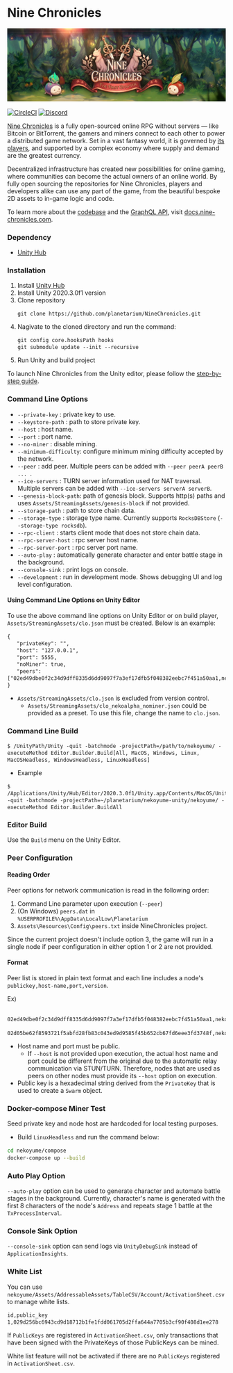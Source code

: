 Nine Chronicles
===============
![Nine Chronicles Banner][9c-banner]

[![CircleCI][ci-badge]][ci]
[![Discord][Discord-badge]][Discord]

[Nine Chronicles][9c] is a fully open-sourced online RPG without servers — like Bitcoin or BitTorrent,
the gamers and miners connect to each other to power a distributed game network.
Set in a vast fantasy world, it is governed by [its players][Discord], and supported by a complex economy
where supply and demand are the greatest currency.

Decentralized infrastructure has created new possibilities for online gaming, where communities
can become the actual owners of an online world. By fully open sourcing the repositories for
Nine Chronicles, players and developers alike can use any part of the game, from the beautiful
bespoke 2D assets to in-game logic and code.

To learn more about the [codebase][9c-source-code-guide] and the [GraphQL API][9c-api-guide],
visit [docs.nine-chronicles.com][9c-docs].

[ci-badge]: https://circleci.com/gh/planetarium/nekoyume-unity.svg?style=svg&circle-token=ca79d4f6281fe60cdde55d0f1c3d97d561106bda
[ci]: https://circleci.com/gh/planetarium/nekoyume-unity
[Discord-badge]: https://img.shields.io/discord/539405872346955788.svg?color=7289da&logo=discord&logoColor=white
[Discord]: https://discord.gg/planetarium
[9c]: https://nine-chronicles.com
[9c-docs]: https://docs.nine-chronicles.com
[9c-api-guide]: https://docs.nine-chronicles.com/api-guide
[9c-source-code-guide]: https://docs.nine-chronicles.com/source-code-guide
[9c-banner]: docs/9c-banner.jpeg


### Dependency
 - [Unity Hub]


### Installation

 1. Install [Unity Hub]
 1. Install Unity 2020.3.0f1 version
 1. Clone repository
    ```
    git clone https://github.com/planetarium/NineChronicles.git
    ```
 1. Nagivate to the cloned directory and run the command:
    ```
    git config core.hooksPath hooks
    git submodule update --init --recursive
    ```
 1. Run Unity and build project

To launch Nine Chronicles from the Unity editor, please follow the [step-by-step guide][9c-unity-guide].

[9c-unity-guide]: https://docs.nine-chronicles.com/unity-guide

### Command Line Options

 - `--private-key`       : private key to use.
 - `--keystore-path`     : path to store private key.
 - `--host`              : host name.
 - `--port`              : port name.
 - `--no-miner`          : disable mining.
 - `--minimum-difficulty`: configure minimum mining difficulty accepted by the network.
 - `--peer`              : add peer. Multiple peers can be added with `--peer peerA peerB ... `.
 - `--ice-servers`       : TURN server information used for NAT traversal. Multiple servers can be added with `--ice-servers serverA serverB`.
 - `--genesis-block-path`: path of genesis block. Supports http(s) paths and uses `Assets/StreamingAssets/genesis-block` if not provided.
 - `--storage-path`      : path to store chain data.
 - `--storage-type`      : storage type name. Currently supports `RocksDBStore` (`--storage-type rocksdb`).
 - `--rpc-client`        : starts client mode that does not store chain data.
 - `--rpc-server-host`   : rpc server host name.
 - `--rpc-server-port`   : rpc server port name.
 - `--auto-play`         : automatically generate character and enter battle stage in the background.
 - `--console-sink`      : print logs on console.
 - `--development`       : run in development mode. Shows debugging UI and log level configuration.

#### Using Command Line Options on Unity Editor

To use the above command line options on Unity Editor or on build player, `Assets/StreamingAssets/clo.json` must be created. Below is an example:

```
{
   "privateKey": "",
   "host": "127.0.0.1",
   "port": 5555,
   "noMiner": true,
   "peers": ["02ed49dbe0f2c34d9dff8335d6dd9097f7a3ef17dfb5f048382eebc7f451a50aa1,nekoyume1.koreacentral.cloudapp.azure.com,58598"]
}
```

- `Assets/StreamingAssets/clo.json` is excluded from version control.
  - `Assets/StreamingAssets/clo_nekoalpha_nominer.json` could be provided as a preset. To use this file, change the name to `clo.json`.


### Command Line Build

```
$ /UnityPath/Unity -quit -batchmode -projectPath=/path/to/nekoyume/ -executeMethod Editor.Builder.Build[All, MacOS, Windows, Linux, MacOSHeadless, WindowsHeadless, LinuxHeadless]
```

- Example

```
$ /Applications/Unity/Hub/Editor/2020.3.0f1/Unity.app/Contents/MacOS/Unity -quit -batchmode -projectPath=~/planetarium/nekoyume-unity/nekoyume/ -executeMethod Editor.Builder.BuildAll
```

### Editor Build

Use the `Build` menu on the Unity Editor.

### Peer Configuration

#### Reading Order

Peer options for network communication is read in the following order:

1. Command Line parameter upon execution (`--peer`)
2. (On Windows) `peers.dat` in `%USERPROFILE%\AppData\LocalLow\Planetarium`
3. `Assets\Resources\Config\peers.txt` inside NineChronicles project.

Since the current project doesn't include option 3, the game will run in a single node if peer configuration in either option 1 or 2 are not provided.

#### Format

Peer list is stored in plain text format and each line includes a node's `publickey,host-name,port,version`.

Ex)

```
   02ed49dbe0f2c34d9dff8335d6dd9097f7a3ef17dfb5f048382eebc7f451a50aa1,nekoyume1.koreacentral.cloudapp.azure.com,58598
   02d05be62f8593721f5abfd28fb83c043ed9d9585f45b652cb67fd6eee3fd3748f,nekoyume2.koreacentral.cloudapp.azure.com,58599
```

- Host name and port must be public.
    - If `--host` is not provided upon execution, the actual host name and port could be different from the original due to the automatic relay communication via STUN/TURN.
      Therefore, nodes that are used as peers on other nodes must provide its `--host` option on execution.
- Public key is a hexadecimal string derived from the `PrivateKey` that is used to create a `Swarm` object.

[Unity Hub]: https://unity3d.com/get-unity/download


### Docker-compose Miner Test

Seed private key and node host are hardcoded for local testing purposes.

- Build `LinuxHeadless` and run the command below:

```bash
cd nekoyume/compose
docker-compose up --build
```

### Auto Play Option

`--auto-play` option can be used to generate character and automate battle stages in the background.
Currently, character's name is generated with the first 8 characters of the node's `Address` and repeats stage 1 battle at the `TxProcessInterval`.

### Console Sink Option

`--console-sink` option can send logs via `UnityDebugSink` instead of `ApplicationInsights`.

### White List

You can use `nekoyume/Assets/AddressableAssets/TableCSV/Account/ActivationSheet.csv` to manage white lists.

```
id,public_key
1,029d256bc6943cd9d18712b1fe1fdd061705d2ffa644a7705b3cf90f408d1ee278
```

If `PublicKeys` are registered in `ActivationSheet.csv`, only transactions that have been signed with the PrivateKeys of those PublicKeys can be mined.

White list feature will not be activated if there are no `PublicKeys` registered in `ActivationSheet.csv`.
